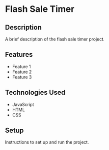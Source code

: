 # Flash Sale Timer

## Description

A brief description of the flash sale timer project.

## Features

- Feature 1
- Feature 2
- Feature 3

## Technologies Used

- JavaScript
- HTML
- CSS

## Setup

Instructions to set up and run the project.

